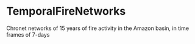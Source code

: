 # TemporalFireNetworks
Chronet networks of 15 years of fire activity in the Amazon basin, in time frames of 7-days
